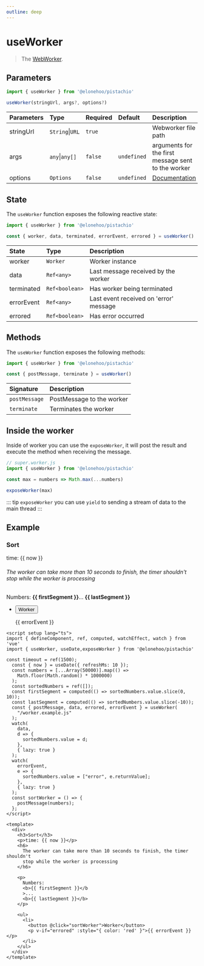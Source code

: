 ```yaml
---
outline: deep
---
```


<script setup lang="ts">
import { defineComponent, ref, computed, watchEffect, watch } from 'vue'
import { useWorker, useDate,exposeWorker } from '@elonehoo/pistachio'

const timeout = ref(1500);
  const { now } = useDate({ refreshMs: 10 });
  const numbers = [...Array(50000)].map(() =>
    Math.floor(Math.random() * 1000000)
  );
  const sortedNumbers = ref([]);
  const firstSegment = computed(() => sortedNumbers.value.slice(0, 10));
  const lastSegment = computed(() => sortedNumbers.value.slice(-10));
  const { postMessage, data, errored, errorEvent } = useWorker(
    "/worker.example.js"
  );
  watch(
    data,
    d => {
      sortedNumbers.value = d;
    },
    { lazy: true }
  );
  watch(
    errorEvent,
    e => {
      sortedNumbers.value = ["error", e.returnValue];
    },
    { lazy: true }
  );
  const sortWorker = () => {
    postMessage(numbers);
  };
</script>

# useWorker

> The [WebWorker](https://developer.mozilla.org/en-US/docs/Web/API/Web_Workers_API/Using_web_workers).

## Parameters

```typescript
import { useWorker } from '@elonehoo/pistachio'

useWorker(stringUrl, args?, options?)
```

| Parameters | Type         | Required | Default     | Description                                                                     |
| :--------- | :----------- | :------- | :---------- | :------------------------------------------------------------------------------ |
| stringUrl  | `String`\|`URL` | `true`   |             | Webworker file path                                                             |
| args       | `any`\|`any[]`  | `false`  | `undefined` | arguments for the first message sent to the worker                              |
| options    | `Options`    | `false`  | `undefined` | [Documentation](https://developer.mozilla.org/en-US/docs/Web/API/Worker/Worker) |

## State

The `useWorker` function exposes the following reactive state:

```typescript
import { useWorker } from '@elonehoo/pistachio'

const { worker, data, terminated, errorEvent, errored } = useWorker()
```

| State      | Type           | Description                            |
| :--------- | :------------- | :------------------------------------- |
| worker     | `Worker`       | Worker instance                        |
| data       | `Ref<any>`     | Last message received by the worker    |
| terminated | `Ref<boolean>` | Has worker being terminated            |
| errorEvent | `Ref<any>`     | Last event received on 'error' message |
| errored    | `Ref<boolean>` | Has error occurred                     |

## Methods

The `useWorker` function exposes the following methods:

```typescript
import { useWorker } from '@elonehoo/pistachio'

const { postMessage, terminate } = useWorker()
```
| Signature     | Description               |
| :------------ | :------------------------ |
| `postMessage` | PostMessage to the worker |
| `terminate`   | Terminates the worker     |

## Inside the worker

Inside of worker you can use the `exposeWorker`, it will post the result and execute the method when receiving the message.

```typescript
// super.worker.js
import { useWorker } from '@elonehoo/pistachio'

const max = numbers => Math.max(...numbers)

exposeWorker(max)
```
::: tip
`exposeWorker` you can use `yield` to sending a stream of data to the main thread
:::

## Example

<div>
  <h3>Sort</h3>
  <p>time: {{ now }}</p>
  <h6>
    The worker can take more than 10 seconds to finish, the timer shouldn't
    stop while the worker is processing
  </h6>
  <p>
    Numbers:
    <b>{{ firstSegment }}</b
    >...
    <b>{{ lastSegment }}</b>
  </p>
  <ul>
    <li>
      <button @click="sortWorker">Worker</button>
      <p v-if="errored" :style="{ color: 'red' }">{{ errorEvent }}</p>
    </li>
  </ul>
</div>

```vue
<script setup lang="ts">
import { defineComponent, ref, computed, watchEffect, watch } from 'vue'
import { useWorker, useDate,exposeWorker } from '@elonehoo/pistachio'

const timeout = ref(1500);
  const { now } = useDate({ refreshMs: 10 });
  const numbers = [...Array(50000)].map(() =>
    Math.floor(Math.random() * 1000000)
  );
  const sortedNumbers = ref([]);
  const firstSegment = computed(() => sortedNumbers.value.slice(0, 10));
  const lastSegment = computed(() => sortedNumbers.value.slice(-10));
  const { postMessage, data, errored, errorEvent } = useWorker(
    "/worker.example.js"
  );
  watch(
    data,
    d => {
      sortedNumbers.value = d;
    },
    { lazy: true }
  );
  watch(
    errorEvent,
    e => {
      sortedNumbers.value = ["error", e.returnValue];
    },
    { lazy: true }
  );
  const sortWorker = () => {
    postMessage(numbers);
  };
</script>

<template>
  <div>
    <h3>Sort</h3>
    <p>time: {{ now }}</p>
    <h6>
      The worker can take more than 10 seconds to finish, the timer shouldn't
      stop while the worker is processing
    </h6>

    <p>
      Numbers:
      <b>{{ firstSegment }}</b
      >...
      <b>{{ lastSegment }}</b>
    </p>

    <ul>
      <li>
        <button @click="sortWorker">Worker</button>
        <p v-if="errored" :style="{ color: 'red' }">{{ errorEvent }}</p>
      </li>
    </ul>
  </div>
</template>
```
